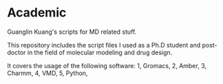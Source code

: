 # Academic
Guanglin Kuang's scripts for MD related stuff.

This repository includes the script files I used as a Ph.D student and post-doctor in the field of molecular modeling and drug design.

It covers the usage of the following software:
1, Gromacs,
2, Amber,
3, Charmm,
4, VMD,
5, Python,
